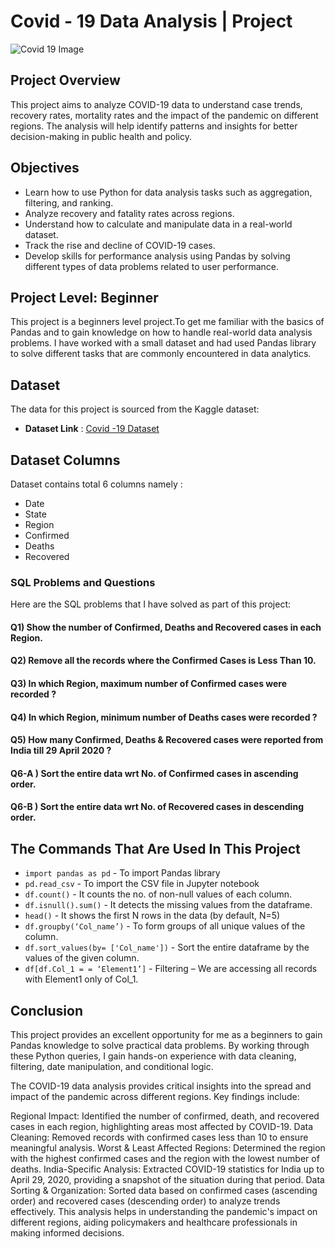 # Covid - 19 Data Analysis | Project

![Covid 19 Image](https://github.com/user-attachments/assets/c3ec5f9c-c266-4fcc-b503-db9519b25568)


## Project Overview
This project aims to analyze COVID-19 data to understand case trends, recovery rates, mortality rates and the impact of the pandemic on different regions. The analysis will help identify patterns and insights for better decision-making in public health and policy.


## Objectives
- Learn how to use Python for data analysis tasks such as aggregation, filtering, and ranking.
- Analyze recovery and fatality rates across regions.
- Understand how to calculate and manipulate data in a real-world dataset.
- Track the rise and decline of COVID-19 cases.
- Develop skills for performance analysis using Pandas by solving different types of data problems related to user performance.


## Project Level: Beginner
This project is a beginners level project.To get me familiar with the basics of Pandas and to gain knowledge on how to handle real-world data analysis problems. I have worked with a small dataset and had used Pandas library to solve different tasks that are commonly encountered in data analytics.


## Dataset
The data for this project is sourced from the Kaggle dataset:
 - **Dataset Link** : [Covid -19 Dataset](https://www.kaggle.com/datasets/niteshsahu99/cars-data1/data)


## Dataset Columns
Dataset contains total 6 columns namely :
- Date
- State
- Region
- Confirmed
- Deaths
- Recovered
  

### SQL Problems and Questions
Here are the SQL problems that I have solved as part of this project:

#### Q1) Show the number of Confirmed, Deaths and Recovered cases in each Region.
#### Q2) Remove all the records where the Confirmed Cases is Less Than 10.
#### Q3) In which Region, maximum number of Confirmed cases were recorded ?
#### Q4) In which Region, minimum number of Deaths cases were recorded ?
#### Q5) How many Confirmed, Deaths & Recovered cases were reported from India till 29 April 2020 ?
#### Q6-A ) Sort the entire data wrt No. of Confirmed cases in ascending order.
#### Q6-B ) Sort the entire data wrt No. of Recovered cases in descending order.


## The Commands That Are Used In This Project 

- `import pandas as pd` - To import Pandas library<br>
- `pd.read_csv` - To import the CSV file in Jupyter notebook<br>
- `df.count()` - It counts the no. of non-null values of each column.
- `df.isnull().sum()` - It detects the missing values from the dataframe.
- `head()` - It shows the first N rows in the data (by default, N=5)<br>
- `df.groupby(‘Col_name’)` - To form groups of all unique values of the column.
- `df.sort_values(by= ['Col_name'])` - Sort the entire dataframe by the values of the given column.     
- `df[df.Col_1 = = ‘Element1’]` - Filtering – We are accessing all records with Element1 only of Col_1.


## Conclusion
This project provides an excellent opportunity for me as a beginners to gain Pandas knowledge to solve practical data problems. By working through these Python queries, I gain hands-on experience with data cleaning, filtering, date manipulation, and conditional logic.

The COVID-19 data analysis provides critical insights into the spread and impact of the pandemic across different regions. Key findings include:

Regional Impact: Identified the number of confirmed, death, and recovered cases in each region, highlighting areas most affected by COVID-19.
Data Cleaning: Removed records with confirmed cases less than 10 to ensure meaningful analysis.
Worst & Least Affected Regions: Determined the region with the highest confirmed cases and the region with the lowest number of deaths.
India-Specific Analysis: Extracted COVID-19 statistics for India up to April 29, 2020, providing a snapshot of the situation during that period.
Data Sorting & Organization: Sorted data based on confirmed cases (ascending order) and recovered cases (descending order) to analyze trends effectively.
This analysis helps in understanding the pandemic's impact on different regions, aiding policymakers and healthcare professionals in making informed decisions.

